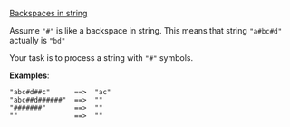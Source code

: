 [Backspaces in string](https://www.codewars.com/kata/5727bb0fe81185ae62000ae3)

Assume ```"#"``` is like a backspace in string. This means that string ```"a#bc#d"``` actually is ```"bd"```

Your task is to process a string with ```"#"``` symbols.

__Examples__:
```
"abc#d##c"      ==>  "ac"
"abc##d######"  ==>  ""
"#######"       ==>  ""
""              ==>  ""
```
